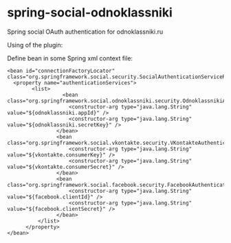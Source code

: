# spring-social-odnoklassniki
Spring social OAuth authentication for odnoklassniki.ru

Using of the plugin:

Define bean in some Spring xml context file:

	<bean id="connectionFactoryLocator" class="org.springframework.social.security.SocialAuthenticationServiceRegistry">
      <property name="authenticationServices">
        	<list>
				      <bean class="org.springframework.social.odnoklassniki.security.OdnoklassnikiAuthenticationService">
			            <constructor-arg type="java.lang.String" value="${odnoklassniki.appId}" />
			            <constructor-arg type="java.lang.String" value="${odnoklassniki.secretKey}" />
			        </bean>
			        <bean class="org.springframework.social.vkontakte.security.VKontakteAuthenticationService">
			            <constructor-arg type="java.lang.String" value="${vkontakte.consumerKey}" />
			            <constructor-arg type="java.lang.String" value="${vkontakte.consumerSecret}" />
			        </bean>
			        <bean class="org.springframework.social.facebook.security.FacebookAuthenticationService">
			            <constructor-arg type="java.lang.String" value="${facebook.clientId}" />
			            <constructor-arg type="java.lang.String" value="${facebook.clientSecret}" />
			        </bean>
		      </list>
		  </property>
	</bean>
	
	
